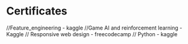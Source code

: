 # Certificates
//Feature_engineering - kaggle
//Game AI and reinforcement learning - Kaggle
// Responsive web design - freecodecamp
// Python - kaggle

